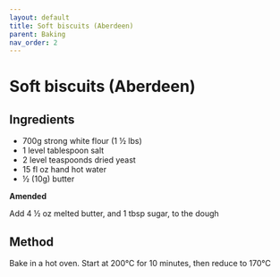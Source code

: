 ```yaml
---
layout: default
title: Soft biscuits (Aberdeen)
parent: Baking
nav_order: 2
---
```


# Soft biscuits (Aberdeen)

## Ingredients

* 700g strong white flour (1 ½ lbs)
* 1 level tablespoon salt
* 2 level teaspoonds dried yeast
* 15 fl oz hand hot water
* ½ (10g) butter

**Amended**

Add 4 ½ oz melted butter, and 1 tbsp sugar, to the dough

## Method

Bake in a hot oven. Start at 200°C for 10 minutes, then reduce to 170°C